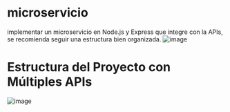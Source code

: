 # microservicio
 implementar un microservicio en Node.js y Express que integre con la APIs, se recomienda seguir una estructura bien organizada.
 ![image](https://github.com/user-attachments/assets/e8c989f1-c68e-4a01-aeb7-905eb5967e09)

 # Estructura del Proyecto con Múltiples APIs
 ![image](https://github.com/user-attachments/assets/737e1101-ee59-4766-89ea-317b953971d7)


